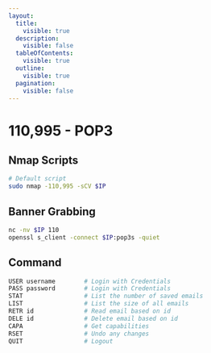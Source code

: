 ```yaml
---
layout:
  title:
    visible: true
  description:
    visible: false
  tableOfContents:
    visible: true
  outline:
    visible: true
  pagination:
    visible: false
---
```


# 110,995 - POP3

## Nmap Scripts

```bash
# Default script
sudo nmap -110,995 -sCV $IP
```

## Banner Grabbing

```bash
nc -nv $IP 110
openssl s_client -connect $IP:pop3s -quiet
```

## Command

```bash
USER username        # Login with Credentials
PASS password        # Login with Credentials
STAT                 # List the number of saved emails
LIST                 # List the size of all emails
RETR id              # Read email based on id
DELE id              # Delete email based on id
CAPA                 # Get capabilities
RSET                 # Undo any changes
QUIT                 # Logout
```
